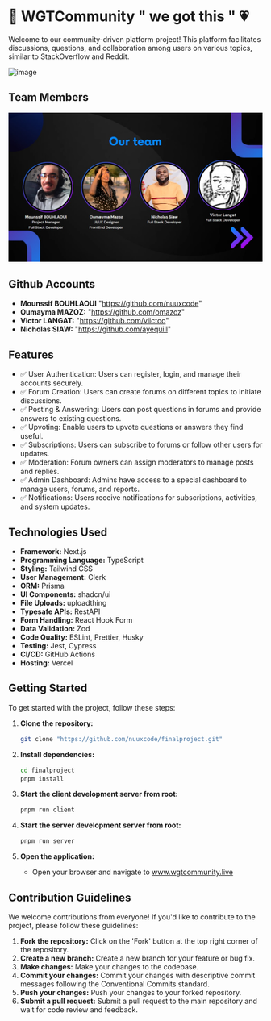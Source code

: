 # 🚀 WGTCommunity " we got this " 💗

Welcome to our community-driven platform project! This platform facilitates discussions, questions, and collaboration among users on various topics, similar to StackOverflow and Reddit.

![image](https://github.com/nuuxcode/finalproject/assets/24565896/a58af52c-3bd5-420b-95cd-aeb2c9a1212c)

## Team Members


![Example Image]( https://github.com/nuuxcode/finalproject/blob/README.md/TEAM.jpeg)


## Github  Accounts

- **Mounssif BOUHLAOUI** "https://github.com/nuuxcode"
- **Oumayma MAZOZ:** "https://github.com/omazoz"
- **Victor LANGAT:** "https://github.com/viictoo"
- **Nicholas SIAW:** "https://github.com/ayequill"

## Features

- ✅ User Authentication: Users can register, login, and manage their accounts securely.
- ✅ Forum Creation: Users can create forums on different topics to initiate discussions.
- ✅ Posting & Answering: Users can post questions in forums and provide answers to existing questions.
- ✅ Upvoting: Enable users to upvote questions or answers they find useful.
- ✅ Subscriptions: Users can subscribe to forums or follow other users for updates.
- ✅ Moderation: Forum owners can assign moderators to manage posts and replies.
- ✅ Admin Dashboard: Admins have access to a special dashboard to manage users, forums, and reports.
- ✅ Notifications: Users receive notifications for subscriptions, activities, and system updates.

## Technologies Used

- **Framework:** Next.js
- **Programming Language:** TypeScript
- **Styling:** Tailwind CSS
- **User Management:** Clerk
- **ORM:** Prisma
- **UI Components:** shadcn/ui
- **File Uploads:** uploadthing
- **Typesafe APIs:** RestAPI
- **Form Handling:** React Hook Form
- **Data Validation:** Zod
- **Code Quality:** ESLint, Prettier, Husky
- **Testing:** Jest, Cypress
- **CI/CD:** GitHub Actions
- **Hosting:** Vercel

## Getting Started

To get started with the project, follow these steps:

1. **Clone the repository:**
   ```bash
   git clone "https://github.com/nuuxcode/finalproject.git"
   ```

2. **Install dependencies:**
   ```bash
   cd finalproject
   pnpm install
   ```

3. **Start the client development server from root:**
   ```bash
   pnpm run client
   ```

3. **Start the server development server from root:**
   ```bash
   pnpm run server
   ```

4. **Open the application:**
   - Open your browser and navigate to www.wgtcommunity.live

## Contribution Guidelines

We welcome contributions from everyone! If you'd like to contribute to the project, please follow these guidelines:

1. **Fork the repository:** Click on the 'Fork' button at the top right corner of the repository.
2. **Create a new branch:** Create a new branch for your feature or bug fix.
3. **Make changes:** Make your changes to the codebase.
4. **Commit your changes:** Commit your changes with descriptive commit messages following the Conventional Commits standard.
5. **Push your changes:** Push your changes to your forked repository.
6. **Submit a pull request:** Submit a pull request to the main repository and wait for code review and feedback.


